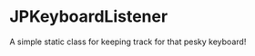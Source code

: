 JPKeyboardListener
==================

A simple static class for keeping track for that pesky keyboard!